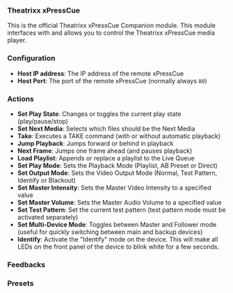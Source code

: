 ### Theatrixx xPressCue

This is the official Theatrixx xPressCue Companion module.
This module interfaces with and allows you to control the Theatrixx xPressCue media player.

### Configuration

- **Host IP address**: The IP address of the remote xPressCue
- **Host Port**: The port of the remote xPressCue (normally always `80`)

### Actions

- **Set Play State**: Changes or toggles the current play state (play/pause/stop)
- **Set Next Media**: Selects which files should be the Next Media
- **Take**: Executes a TAKE command (with or without automatic playback)
- **Jump Playback**: Jumps forward or behind in playback
- **Next Frame**: Jumps one frame ahead (and pauses playback)
- **Load Playlist**: Appends or replace a playlist to the Live Queue
- **Set Play Mode**: Sets the Playback Mode (Playlist, AB Preset or Direct)
- **Set Output Mode**: Sets the Video Output Mode (Normal, Test Pattern, Identify or Blackout)
- **Set Master Intensity**: Sets the Master Video Intensity to a specified value
- **Set Master Volume**: Sets the Master Audio Volume to a specified value
- **Set Test Pattern**: Set the current test pattern (test pattern mode must be activated separately)
- **Set Multi-Device Mode**: Toggles between Master and Follower mode (useful for quickly switching between main and backup devices)
- **Identify**: Activate the "Identify" mode on the device. This will make all LEDs on the front panel of the device to blink white for a few seconds.

### Feedbacks

### Presets
